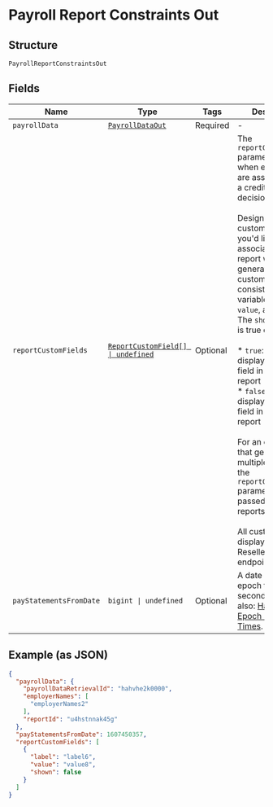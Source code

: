 
# Payroll Report Constraints Out

## Structure

`PayrollReportConstraintsOut`

## Fields

| Name | Type | Tags | Description |
|  --- | --- | --- | --- |
| `payrollData` | [`PayrollDataOut`](../../doc/models/payroll-data-out.md) | Required | - |
| `reportCustomFields` | [`ReportCustomField[] \| undefined`](../../doc/models/report-custom-field.md) | Optional | The `reportCustomFields` parameter is used when experiences are associated with a credit decisioning report.<br><br>Designate up to 5 custom fields that you'd like associated with the report when it's generated. Every custom field consists of three variables: `label`, `value`, and `shown`. The `shown` variable is true or false.<br><br>* `true`: (default) display the custom field in the PDF report<br>* `false`: don't display the custom field in the PDF report<br><br>For an experience that generates multiple reports, the `reportCustomFields` parameter gets passed to all reports.<br><br>All custom fields display in the Reseller Billing endpoint. |
| `payStatementsFromDate` | `bigint \| undefined` | Optional | A date in Unix epoch time (in seconds). See also: [Handling Epoch Dates and Times](https://docs.finicity.com/endpoint-syntax-and-format/). |

## Example (as JSON)

```json
{
  "payrollData": {
    "payrollDataRetrievalId": "hahvhe2k0000",
    "employerNames": [
      "employerNames2"
    ],
    "reportId": "u4hstnnak45g"
  },
  "payStatementsFromDate": 1607450357,
  "reportCustomFields": [
    {
      "label": "label6",
      "value": "value8",
      "shown": false
    }
  ]
}
```


